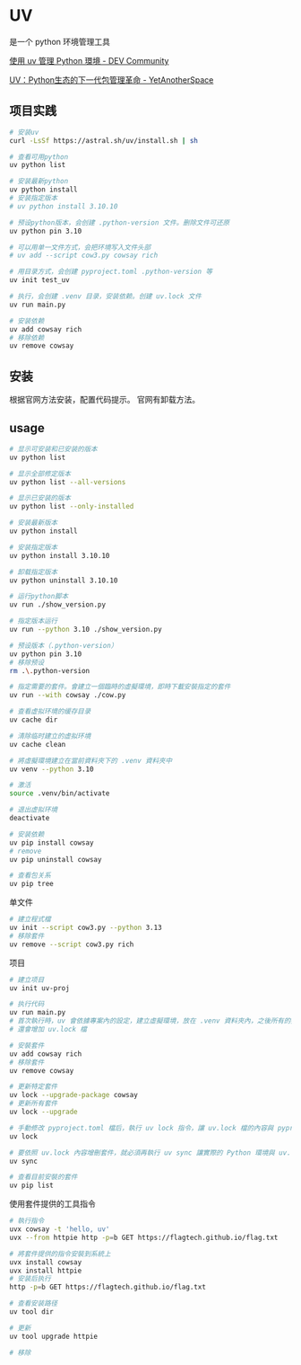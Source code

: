 # UV

是一个 python 环境管理工具

[使用 uv 管理 Python 環境 - DEV Community](https://dev.to/codemee/shi-yong-uv-guan-li-python-huan-jing-53hg)

[UV：Python生态的下一代包管理革命 - YetAnotherSpace](https://hinnuryuu.cc/index.php/archives/53/)

## 项目实践

```sh
# 安装uv
curl -LsSf https://astral.sh/uv/install.sh | sh

# 查看可用python
uv python list

# 安装最新python
uv python install
# 安装指定版本
# uv python install 3.10.10

# 预设python版本，会创建 .python-version 文件。删除文件可还原
uv python pin 3.10

# 可以用单一文件方式，会把环境写入文件头部
# uv add --script cow3.py cowsay rich

# 用目录方式，会创建 pyproject.toml .python-version 等
uv init test_uv

# 执行，会创建 .venv 目录，安装依赖。创建 uv.lock 文件
uv run main.py

# 安装依赖
uv add cowsay rich
# 移除依赖
uv remove cowsay

```

## 安装

根据官网方法安装，配置代码提示。
官网有卸载方法。

## usage

```sh
# 显示可安装和已安装的版本
uv python list

# 显示全部修定版本
uv python list --all-versions

# 显示已安装的版本
uv python list --only-installed

# 安装最新版本
uv python install

# 安装指定版本
uv python install 3.10.10

# 卸载指定版本
uv python uninstall 3.10.10

```

```sh
# 运行python脚本
uv run ./show_version.py

# 指定版本运行
uv run --python 3.10 ./show_version.py

# 预设版本（.python-version）
uv python pin 3.10
# 移除预设
rm .\.python-version

```

```sh
# 指定需要的套件。會建立一個臨時的虛擬環境，即時下載安裝指定的套件
uv run --with cowsay ./cow.py

# 查看虚拟环境的缓存目录
uv cache dir

# 清除临时建立的虚拟环境
uv cache clean
```

```sh
# 將虛擬環境建立在當前資料夾下的 .venv 資料夾中
uv venv --python 3.10

# 激活
source .venv/bin/activate

# 退出虚拟环境
deactivate

# 安装依赖
uv pip install cowsay
# remove
uv pip uninstall cowsay

# 查看包关系
uv pip tree
```

单文件

```sh
# 建立程式檔
uv init --script cow3.py --python 3.13
# 移除套件
uv remove --script cow3.py rich
```

项目

```sh
# 建立项目
uv init uv-proj

# 执行代码
uv run main.py 
# 首次執行時，uv 會依據專案內的設定，建立虛擬環境，放在 .venv 資料夾內，之後所有的操作都是利用這個虛擬環境
# 還會增加 uv.lock 檔

# 安裝套件
uv add cowsay rich
# 移除套件
uv remove cowsay

# 更新特定套件
uv lock --upgrade-package cowsay
# 更新所有套件
uv lock --upgrade

# 手動修改 pyproject.toml 檔后，執行 uv lock 指令，讓 uv.lock 檔的內容與 pyproject.toml 檔一致
uv lock

# 要依照 uv.lock 內容增刪套件，就必須再執行 uv sync 讓實際的 Python 環境與 uv.lock 檔的內容一致
uv sync

# 查看目前安裝的套件
uv pip list
```

使用套件提供的工具指令

```sh
# 執行指令
uvx cowsay -t 'hello, uv'
uvx --from httpie http -p=b GET https://flagtech.github.io/flag.txt

# 將套件提供的指令安裝到系統上
uvx install cowsay
uvx install httpie
# 安装后执行
http -p=b GET https://flagtech.github.io/flag.txt

# 查看安装路径
uv tool dir

# 更新
uv tool upgrade httpie

# 移除
```
